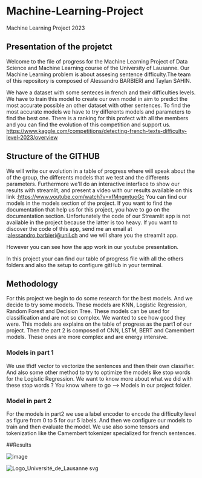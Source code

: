 # Machine-Learning-Project
Machine Learning Project 2023
## Presentation of the projetct
Welcome to the file of progress for the Machine Learning Project of Data Science and Machine Learning course of the University of Lausanne. Our Machine Learning problem is about assesing sentence difficulty.The team of this repository is composed of Alessandro BARBIERI and Taylan SAHIN.

We have a dataset with some senteces in french and their difficulties levels. We have to train this model to create our own model in aim to predict the most accurate possible an other dataset with other sentences. 
To find the most accurate models we have to try differents models and parameters to find the best one. There is a ranking for this profect with all the members and you can find the evolution of this competition and support us.  https://www.kaggle.com/competitions/detecting-french-texts-difficulty-level-2023/overview

## Structure of the GITHUB
We will write our evolution in a table of progress where will speak about the of the group, the differents models that we test and the differents parameters. Furthermore we'll do an interactive interface to show our results with streamlit, and present a video with our results available on this link :https://www.youtube.com/watch?v=xfMngmtuoGc
You can find our models in the models section of the project. If you want to find the documentation that help us for this project, you have to go on the documentation section. Unfortunately the code of our Streamlit app is not available in the project because the latter is too heavy. If you want to discover the code of this app, send me an email at :alessandro.barbieri@unil.ch and we will share you the streamlit app.

However you can see how the app work in our youtube presentation. 

In this project your can find our table of progress file with all the others folders and also the setup to configure gitHub in your terminal. 

## Methodology 
For this project we begin to do some research for the best models. And we decide to try some models. These models are KNN, Logistic Regression, Random Forest and Decision Tree. These models can be used for classification and are not so complex. We wanted to see how good they were. This models are explains on the table of progress as the part1 of our project. Then the part 2 is composed of CNN, LSTM, BERT and Camembert models. These ones are more complex and are energy intensive. 
### Models in part 1 
We use tfidf vector to vectorize the sentences and then their own classifier. And also some other method to try to optimize the models like stop words for the Logistic Regression. We want to know more about what we did with these stop words ? You know where to go --> Models in our project folder. 

### Model in part 2 
For the models in part2 we use a label encoder to encode the difficulty level as figure from 0 to 5 for our 5 labels. And then we configure our models to train and then evaluate the model. We use also some tensors and tokenization like the Camembert tokenizer specialized for french sentences. 

##Results 

![image](https://github.com/BARB5327/Machine-Learning-Project-UNIL_TUDOR/assets/75091137/b9ebcc07-3e7a-4cd6-a022-121494557628)


![Logo_Université_de_Lausanne svg](https://github.com/BARB5327/Machine-Learning-Project-UNIL_TUDOR/assets/75091137/9965ca3e-83ee-40ec-bd80-6ce421757791)



